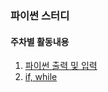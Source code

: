 ### 파이썬 스터디

#### 주차별 활동내용
1. [파이썬 출력 및 입력](https://github.com/posin2361/gwangju_study/tree/main/1기_스터디/파이썬/1주차_파이썬%20출력%20및%20입력)
2. [if, while](https://github.com/posin2361/gwangju_study/tree/main/1기_스터디/파이썬/2주차_if_while)
